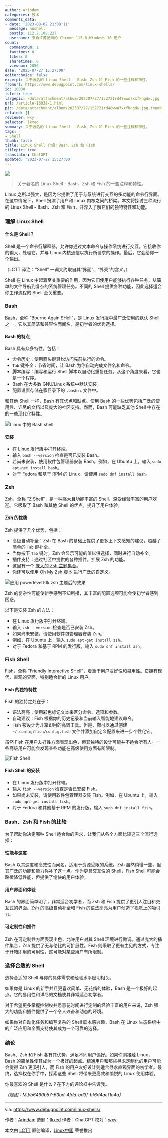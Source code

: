 ```yaml
---
author: Arindam
categories: 技术
comments_data:
- date: '2023-08-02 21:08:11'
  message: nushell
  postip: 112.2.108.227
  username: 来自江苏扬州的 Chrome 115.0|Windows 10 用户
count:
  commentnum: 1
  favtimes: 0
  likes: 0
  sharetimes: 0
  viewnum: 2056
date: '2023-07-27 15:27:00'
editorchoice: false
excerpt: 关于著名的 Linux Shell - Bash、Zsh 和 Fish 的一些注释和特性。
fromurl: https://www.debugpoint.com/linux-shells/
id: 16038
islctt: true
largepic: /data/attachment/album/202307/27/152721rd48wwn7xxfkngdw.jpg
url: /article-16038-1.html
pic: /data/attachment/album/202307/27/152721rd48wwn7xxfkngdw.jpg.thumb.jpg
related: []
reviewer: wxy
selector: lkxed
summary: 关于著名的 Linux Shell - Bash、Zsh 和 Fish 的一些注释和特性。
tags:
- Shell
thumb: false
title: Linux Shell 介绍：Bash、Zsh 和 Fish
titlepic: true
translator: ChatGPT
updated: '2023-07-27 15:27:00'
---
```


![](/data/attachment/album/202307/27/152721rd48wwn7xxfkngdw.jpg)



> 
> 关于著名的 Linux Shell - Bash、Zsh 和 Fish 的一些注释和特性。
> 
> 
> 


Linux 之所以强大，是因为它提供了用于与系统进行交互的多功能的命令行界面。在这中情况下，Shell 扮演了用户和 Linux 内核之间的桥梁。本文将探讨三种流行的 Linux Shell - Bash、Zsh 和 Fish，并深入了解它们的独特特性和功能。


### 理解 Linux Shell


#### 什么是 Shell？


Shell 是一个命令行解释器，允许你通过文本命令与操作系统进行交互。它接收你的输入，处理它，并与 Linux 内核通信以执行所请求的操作。最后，它会给你一个输出。


（LCTT 译注：“Shell” 一词大约取自其“界面”、“外壳”的含义。）


Shell 在 Linux 中起着至关重要的作用，因为它们使用户能够执行各种任务，从简单的文件导航到复杂的系统管理任务。不同的 Shell 提供各种功能，因此选择适合你工作流程的 Shell 至关重要。


### Bash


[Bash](https://www.gnu.org/software/bash/)，全称 “Bourne Again SHell”，是 Linux 发行版中最广泛使用的默认 Shell 之一。它以其简洁和兼容性而闻名，是初学者的优秀选择。


#### Bash 的特点


Bash 具有众多特性，包括：


* 命令历史：使用箭头键轻松访问先前执行的命令。
* `Tab` 键补全：节省时间，让 Bash 为你自动完成文件名和命令。
* 脚本编写：编写和运行 Shell 脚本以自动化重复任务。从这个角度来看，它也是一个程序。
* Bash 在大多数 GNU/Linux 系统中默认安装。
* 配置设置存储在家目录下的 `.bashrc` 文件中。


和其他 Shell 一样，Bash 有其优点和缺点。使用 Bash 的一些优势包括广泛的使用性、详尽的文档以及庞大的社区支持。然而，Bash 可能缺乏其他 Shell 中存在的一些现代化特性。


![Linux 中的 Bash shell](/data/attachment/album/202307/27/152903kf8wmp4hhs4xl999.jpg)


#### 安装


* 在 Linux 发行版中打开终端。
* 输入 `bash --version` 检查是否已安装 Bash。
* 若尚未安装，使用软件包管理器安装 Bash。例如，在 Ubuntu 上，输入 `sudo apt-get install bash`。
* 对于 Fedora 和基于 RPM 的 Linux，请使用 `sudo dnf install bash`。


### Zsh


[Zsh](https://www.zsh.org/)，全称 “Z Shell”，是一种强大且功能丰富的 Shell，深受经验丰富的用户欢迎。它吸取了 Bash 和其他 Shell 的优点，提升了用户体验。


#### Zsh 的优势


Zsh 提供了几个优势，包括：


* 高级自动补全：Zsh 在 Bash 的基础上提供了更多上下文感知的建议，超越了简单的 `Tab` 键补全。
* 当你按下 `Tab` 键时，Zsh 会显示可能的值以供选择，同时进行自动补全。
* 插件支持：通过社区中提供的各种插件，扩展 Zsh 的功能。
* 这里有一个 [庞大的 Zsh 主题集合](https://github.com/unixorn/awesome-zsh-plugins)。
* 你还可以使用 [Oh My Zsh 脚本](https://www.debugpoint.com/oh-my-zsh-powerlevel10k/) 进行广泛的自定义。


![应用 powerlevel10k zsh 主题后的效果](/data/attachment/album/202307/27/152916xhbxqgrdbrpliayl.jpg)


Zsh 的复杂性可能使新手感到不知所措，其丰富的配置选项可能会使初学者感到困惑。


以下是安装 Zsh 的方法：


* 在 Linux 发行版中打开终端。
* 输入 `zsh --version` 检查是否已安装 Zsh。
* 如果尚未安装，请使用软件包管理器安装 Zsh。
* 例如，在 Ubuntu 上，输入 `sudo apt-get install zsh`。
* 对于 Fedora 和基于 RPM 的发行版，输入 `sudo dnf install zsh`。


### Fish Shell


[Fish](https://fishshell.com/)，全称 “Friendly Interactive SHell”，着重于用户友好性和易用性。它拥有现代、直观的界面，特别适合新的 Linux 用户。


#### Fish 的独特特性


Fish 的独特之处在于：


* 语法高亮：使用彩色标记文本来区分命令、选项和参数。
* 自动建议：Fish 根据你的历史记录和当前输入智能地建议命令。
* Fish 被设计为开箱即用的高效工具。但是，你可以通过创建 `~/.config/fish/config.fish` 文件并添加自定义配置来进一步个性化它。


虽然 Fish 在用户友好性方面表现出色，但其独特的设计可能并不适合所有人。一些高级用户可能会发现某些功能在高级使用方面有所限制。


![Fish Shell](/data/attachment/album/202307/27/152925sjn8uuzpo1xu3mz1.jpg)


#### Fish Shell 的安装


* 在 Linux 发行版中打开终端。
* 输入 `fish --version` 检查是否已安装 Fish。
* 如果尚未安装，请使用软件包管理器安装 Fish。例如，在 Ubuntu 上，输入 `sudo apt-get install fish`。
* 对于 Fedora 和其他基于 RPM 的发行版，输入 `sudo dnf install fish`。


### Bash、Zsh 和 Fish 的比较


为了帮助你决定哪种 Shell 适合你的需求，让我们从各个方面比较这三个流行选择：


#### 性能与速度


Bash 以其速度和高效性而闻名，适用于资源受限的系统。Zsh 虽然稍慢一些，但其广泛的功能和能力弥补了这一点。作为更具交互性的 Shell，Fish Shell 可能会略微降低性能，但提供了愉快的用户体验。


#### 用户界面和体验


Bash 的界面简单明了，非常适合初学者，而 Zsh 和 Fish 提供了更引人注目和交互式的界面。Zsh 的高级自动补全和 Fish 的语法高亮为用户创造了视觉上的吸引力。


#### 可定制性和插件


Zsh 在可定制性方面表现出色，允许用户对其 Shell 环境进行微调。通过庞大的插件集合，Zsh 提供了无与伦比的可扩展性。Fish 则采取了更有主见的方式，专注于开箱即用的可用性，这可能对某些用户有所限制。


### 选择合适的 Shell


选择合适的 Shell 与你的具体需求和经验水平密切相关。


如果你是 Linux 的新手并且更喜欢简单、无花俏的体验，Bash 是一个极好的起点。它的易用性和详尽的文档使其非常适合初学者。


对于希望更多掌握控制权并愿意花时间进行定制的经验丰富的用户来说，Zsh 强大的功能和插件提供了一个令人兴奋和动态的环境。


如果你对自动化任务和编写复杂的 Shell 脚本感兴趣，Bash 在 Linux 生态系统中的广泛应用和全面支持使其成为一个可靠的选择。


### 结论


Bash、Zsh 和 Fish 各有其优势，满足不同用户偏好。如果你刚接触 Linux，Bash 的简单性使其成为一个极好的起点。精通用户和那些寻求定制化的用户可能会觉得 Zsh 更吸引人，而 Fish 的用户友好设计则适合寻求直观界面的初学者。最终，选择权在你手中，探索这些 Shell 将带来更高效和愉悦的 Linux 使用体验。


你最喜欢的 Shell 是什么？在下方的评论框中告诉我。


*（题图：MJ/b6490b57-63bd-4fdd-bd3f-bf6d4aef1c4a）*




---


via: <https://www.debugpoint.com/linux-shells/>


作者：[Arindam](https://www.debugpoint.com/author/admin1/) 选题：[lkxed](https://github.com/lkxed/) 译者：ChatGPT 校对：[wxy](https://github.com/wxy)


本文由 [LCTT](https://github.com/LCTT/TranslateProject) 原创编译，[Linux中国](https://linux.cn/) 荣誉推出